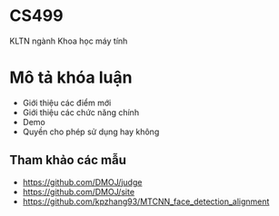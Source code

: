 # CS499
KLTN ngành Khoa học máy tính

# Mô tả khóa luận

* Giới thiệu các điểm mới
* Giới thiệu các chức năng chính 
* Demo 
* Quyền cho phép sử dụng hay không 

## Tham khảo các mẫu 
* https://github.com/DMOJ/judge
* https://github.com/DMOJ/site
* https://github.com/kpzhang93/MTCNN_face_detection_alignment
